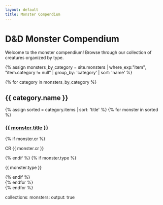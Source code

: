```yaml
---
layout: default
title: Monster Compendium
---
```


# D&D Monster Compendium

Welcome to the monster compendium! Browse through our collection of creatures organized by type.

{% assign monsters_by_category = site.monsters | where_exp:"item", "item.category != null" | group_by: 'category' | sort: 'name' %}

{% for category in monsters_by_category %} 
## {{ category.name }}

<div class="monster-list">
{% assign sorted = category.items | sort: 'title' %}
{% for monster in sorted %}
  <div class="monster-card">
    <h3><a href="{{ monster.url | relative_url }}">{{ monster.title }}</a></h3>
    {% if monster.cr %}
    <p class="monster-cr">CR {{ monster.cr }}</p>
    {% endif %}
    {% if monster.type %}
    <p class="monster-type">{{ monster.type }}</p>
    {% endif %}
  </div>
{% endfor %}
</div>
{% endfor %}

collections:
  monsters:
    output: true
